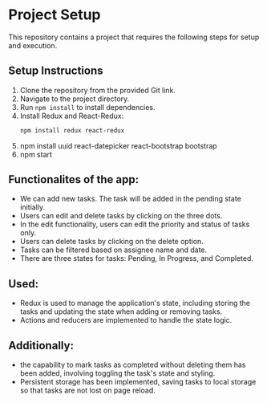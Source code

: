 # Project Setup

This repository contains a project that requires the following steps for setup and execution.

## Setup Instructions

1. Clone the repository from the provided Git link.
2. Navigate to the project directory.
3. Run `npm install` to install dependencies.
4. Install Redux and React-Redux:
   ```bash
   npm install redux react-redux
5. npm install uuid react-datepicker react-bootstrap bootstrap 
6. npm start 

 ## Functionalites of the app:
-  We can add new tasks. The task will be added in the pending state initially.
-  Users can edit and delete tasks by clicking on the three dots.
-  In the edit functionality, users can edit the priority and status of tasks only.
-  Users can delete tasks by clicking on the delete option.
-  Tasks can be filtered based on assignee name and date.
-  There are three states for tasks: Pending, In Progress, and Completed.
  
## Used:
- Redux is used to manage the application's state, including storing the tasks and updating the state when adding or removing tasks.
- Actions and reducers are implemented to handle the state logic.
  
## Additionally:
- the capability to mark tasks as completed without deleting them has been added, involving toggling the task's state and styling.
- Persistent storage has been implemented, saving tasks to local storage so that tasks are not lost on page reload.
